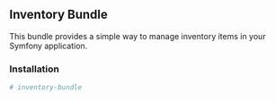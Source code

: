 ## Inventory Bundle

This bundle provides a simple way to manage inventory items in your Symfony application.

### Installation

```bash
# inventory-bundle
